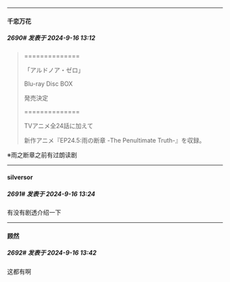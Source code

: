 ﻿
*****

####  千恋万花  
##### 2690#       发表于 2024-9-16 13:12

<blockquote>==============

「アルドノア・ゼロ」 

Blu-ray Disc BOX

発売決定

==============

TVアニメ全24話に加えて

新作アニメ『EP24.5:雨の断章 -The Penultimate Truth-』を収録。</blockquote>
※雨之断章之前有过朗读剧


*****

####  silversor  
##### 2691#       发表于 2024-9-16 13:24

有没有剧透介绍一下


*****

####  顾然  
##### 2692#       发表于 2024-9-16 13:42

这都有啊

